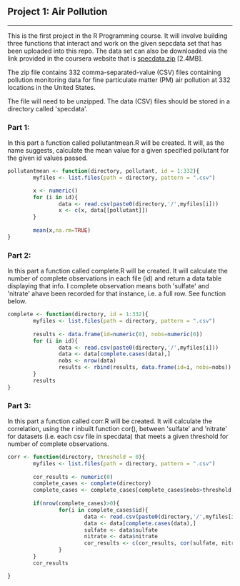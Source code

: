 ## Project 1: Air Pollution

<hr/>

This is the first project in the R Programming course. It will involve building three functions that interact and work on the given sepcdata set that has been uploaded into this repo. The data set can also be downloaded via the link provided in the coursera website that is [specdata.zip](https://d396qusza40orc.cloudfront.net/rprog%2Fdata%2Fspecdata.zip) [2.4MB]. 

The zip file contains 332 comma-separated-value (CSV) files containing pollution monitoring data for fine particulate matter (PM) air pollution at 332 locations in the United States. 

The file will need to be unzipped. The data (CSV) files should be stored in a directory called 'specdata'. 

### Part 1:

In this part a function called pollutantmean.R will be created. It will, as the name suggests, calculate the mean value for a given specified pollutant for the given id values passed. 


```r
pollutantmean <- function(directory, pollutant, id = 1:332){
        myfiles <- list.files(path = directory, pattern = ".csv")

        x <- numeric()
        for (i in id){
                data <- read.csv(paste0(directory,'/',myfiles[i]))
                x <- c(x, data[[pollutant]])
        }
        
        mean(x,na.rm=TRUE)
}
```

### Part 2:

In this part a function called complete.R will be created. It will calculate the number of complete observations in each file (id) and return a data table displaying that info. I complete observation means both 'sulfate' and 'nitrate' ahave been recorded for that instance, i.e. a full row. See function below. 


```r
complete <- function(directory, id = 1:332){
        myfiles <- list.files(path = directory, pattern = ".csv")
        
        results <- data.frame(id=numeric(0), nobs=numeric(0))
        for (i in id){
                data <- read.csv(paste0(directory,'/',myfiles[i]))
                data <- data[complete.cases(data),]
                nobs <- nrow(data)
                results <- rbind(results, data.frame(id=i, nobs=nobs))
        }
        results
}
```

### Part 3:

In this part a function called corr.R will be created. It will calculate the correlation, using the r inbuilt function cor(), between 'sulfate' and 'nitrate' for datasets (i.e. each csv file in specdata) that meets a given threshold for number of complete observations.  


```r
corr <- function(directory, threshold = 0){
        myfiles <- list.files(path = directory, pattern = ".csv")
        
        cor_results <- numeric(0)
        complete_cases <- complete(directory)
        complete_cases <- complete_cases[complete_cases$nobs>threshold, ]
        
        if(nrow(complete_cases)>0){
                for(i in complete_cases$id){
                        data <- read.csv(paste0(directory,'/',myfiles[i]))
                        data <- data[complete.cases(data),]
                        sulfate <- data$sulfate
                        nitrate <- data$nitrate
                        cor_results <- c(cor_results, cor(sulfate, nitrate))
                }
        }
        cor_results

}
```


<!-- Note that the `echo = FALSE` parameter was added to the code chunk to prevent printing of the R code that generated the plot. -->
